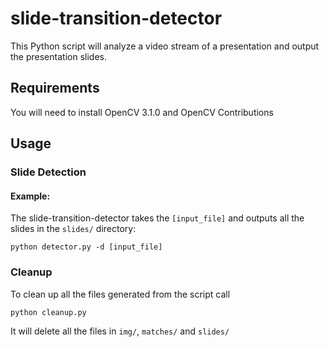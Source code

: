 # slide-transition-detector

This Python script will analyze a video stream of a presentation and output the presentation slides.

## Requirements
You will need to install OpenCV 3.1.0 and OpenCV Contributions

## Usage
### Slide Detection
#### Example:
The slide-transition-detector takes the `[input_file]` and outputs all the slides in the `slides/` directory:

`python detector.py -d [input_file]`

### Cleanup
To clean up all the files generated from the script call

`python cleanup.py`

It will delete all the files in `img/`, `matches/` and `slides/`
